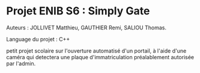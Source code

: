 Projet ENIB S6 : Simply Gate
==========

Auteurs : JOLLIVET Matthieu,
	  GAUTHIER Remi,
	  SALIOU Thomas.

Language du projet : C++


petit projet scolaire sur l'ouverture automatisé d'un portail, à l'aide d'une caméra qui detectera une plaque d'immatriculation préalablement autorisée par l'admin.
